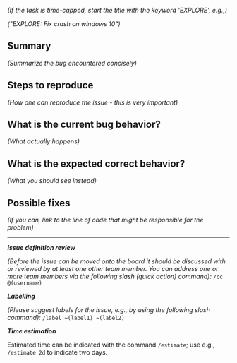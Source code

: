 *(If the task is time-capped, start the title with the keyword 'EXPLORE', e.g.,)*

*("EXPLORE: Fix crash on windows 10")*

## Summary
*(Summarize the bug encountered concisely)*

## Steps to reproduce
*(How one can reproduce the issue - this is very important)*

## What is the current bug behavior?
*(What actually happens)*

## What is the expected correct behavior?
*(What you should see instead)*

## Possible fixes

*(If you can, link to the line of code that might be responsible for the problem)*

____________________________________________________________________

***Issue definition review***

*(Before the issue can be moved onto the board it should be discussed with or reviewed by at least one other team member. You can address one or more team members via the following slash (quick action) command):*
`/cc @(username)`

***Labelling***

*(Please suggest labels for the issue, e.g., by using the following slash command):*
`/label ~(label1) ~(label2)`

***Time estimation***

Estimated time can be indicated with the command `/estimate`; use e.g., `/estimate 2d` to indicate two days.
